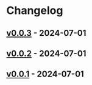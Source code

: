 # Changelog

## [v0.0.3](https://github.com/k1LoW/oldstable/compare/v0.0.2...v0.0.3) - 2024-07-01

## [v0.0.2](https://github.com/k1LoW/oldstable/compare/v0.0.1...v0.0.2) - 2024-07-01

## [v0.0.1](https://github.com/k1LoW/oldstable/commits/v0.0.1) - 2024-07-01
